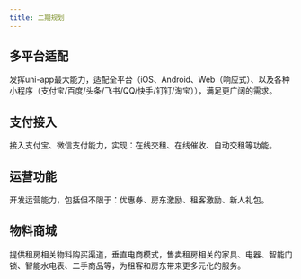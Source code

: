 ```yaml
---
title: 二期规划
---
```


## 多平台适配
发挥uni-app最大能力，适配全平台（iOS、Android、Web（响应式）、以及各种小程序（支付宝/百度/头条/飞书/QQ/快手/钉钉/淘宝）），满足更广阔的需求。
## 支付接入
接入支付宝、微信支付能力，实现：在线交租、在线催收、自动交租等功能。
## 运营功能
开发运营能力，包括但不限于：优惠券、房东激励、租客激励、新人礼包。
## 物料商城
提供租房相关物料购买渠道，垂直电商模式，售卖租房相关的家具、电器、智能门锁、智能水电表、二手商品等，为租客和房东带来更多元化的服务。